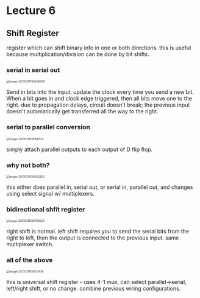# Lecture 6

## Shift Register

register which can shift binary info in one or both directions. this is useful because multiplication/division can be done by bit shifts.

### serial in serial out

<img src="C:\Users\JB\AppData\Roaming\Typora\typora-user-images\image-20210314132556008.png" alt="image-20210314132556008" style="zoom:50%;" />

Send in bits into the input, update the clock every time you send a new bit.
When a bit goes in and clock edge triggered, then all bits move one to the right. due to propagation delays, circuit doesn't break; the previous input doesn't automatically get transferred all the way to the right.

### serial to parallel conversion

<img src="C:\Users\JB\AppData\Roaming\Typora\typora-user-images\image-20210314132841514.png" alt="image-20210314132841514" style="zoom:50%;" />

simply attach parallel outputs to each output of D flip flop.

### why not both?

<img src="C:\Users\JB\AppData\Roaming\Typora\typora-user-images\image-20210314133422502.png" alt="image-20210314133422502" style="zoom:50%;" />

this either does parallel in, serial out, or serial in, parallel out, and changes using select signal w/ multiplexers.

### bidirectional shfit register

<img src="C:\Users\JB\AppData\Roaming\Typora\typora-user-images\image-20210314133743620.png" alt="image-20210314133743620" style="zoom:50%;" />

right shift is normal. left shift requires you to send the serial bits from the right to left, then the output is connected to the previous input. same multiplexer switch.

### all of the above

<img src="C:\Users\JB\AppData\Roaming\Typora\typora-user-images\image-20210314134311458.png" alt="image-20210314134311458" style="zoom:50%;" />

this is universal shift register - uses 4-1 mux, can select parallel->serial, left/right shift, or no change. combine previous wiring configurations.

